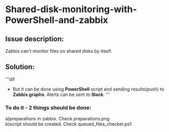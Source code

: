 # Shared-disk-monitoring-with-PowerShell-and-zabbix
## Issue description: 
Zabbix can't monitor files on shared disks by itself. 

## Solution:
'''dif
+ But it can be done using **PowerShell** script and sending results(push) to **Zabbix graphs**. Alerts can be sent to **Slack**.
'''



### To do it - 2 things should be done:
a)preparations in zabbix. Check  preparations.png<br>
b)script should be created. Check queued_files_checker.ps1

